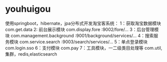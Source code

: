 # youhuigou
使用springboot，hibernate，jpa分布式开发淘宝客系统：
1：获取淘宝数据模块 com.get.data
2: 前台展示模块  com.display.fore           :9002/fore/...
3：后台管理模块  com.management.background  :9001/background/services/...
4：搜索服务模块  com.service.search          :9003/search/services/...
5：单点登录模块  com.login.sso
6：支付模块      com.pay
7：工具模块，一二级类目处理等 com.util,集群，redis,elasticsearch